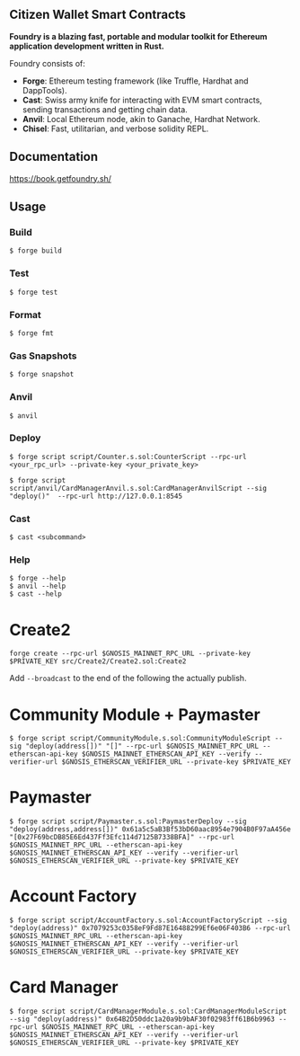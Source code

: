 ## Citizen Wallet Smart Contracts

**Foundry is a blazing fast, portable and modular toolkit for Ethereum application development written in Rust.**

Foundry consists of:

-   **Forge**: Ethereum testing framework (like Truffle, Hardhat and DappTools).
-   **Cast**: Swiss army knife for interacting with EVM smart contracts, sending transactions and getting chain data.
-   **Anvil**: Local Ethereum node, akin to Ganache, Hardhat Network.
-   **Chisel**: Fast, utilitarian, and verbose solidity REPL.

## Documentation

https://book.getfoundry.sh/

## Usage

### Build

```shell
$ forge build
```

### Test

```shell
$ forge test
```

### Format

```shell
$ forge fmt
```

### Gas Snapshots

```shell
$ forge snapshot
```

### Anvil

```shell
$ anvil
```

### Deploy

```shell
$ forge script script/Counter.s.sol:CounterScript --rpc-url <your_rpc_url> --private-key <your_private_key>

$ forge script script/anvil/CardManagerAnvil.s.sol:CardManagerAnvilScript --sig "deploy()"  --rpc-url http://127.0.0.1:8545
```

### Cast

```shell
$ cast <subcommand>
```

### Help

```shell
$ forge --help
$ anvil --help
$ cast --help
```

# Create2

```shell
forge create --rpc-url $GNOSIS_MAINNET_RPC_URL --private-key $PRIVATE_KEY src/Create2/Create2.sol:Create2
```

Add `--broadcast` to the end of the following the actually publish.

# Community Module + Paymaster
```shell
$ forge script script/CommunityModule.s.sol:CommunityModuleScript --sig "deploy(address[])" "[]" --rpc-url $GNOSIS_MAINNET_RPC_URL --etherscan-api-key $GNOSIS_MAINNET_ETHERSCAN_API_KEY --verify --verifier-url $GNOSIS_ETHERSCAN_VERIFIER_URL --private-key $PRIVATE_KEY 
```

# Paymaster
```shell
$ forge script script/Paymaster.s.sol:PaymasterDeploy --sig "deploy(address,address[])" 0x61a5c5aB3Bf53bD60aac8954e7904B0F97aA456e "[0x27F69bcDB85E6Ed437Ff3Efc114d7125B7338BFA]" --rpc-url $GNOSIS_MAINNET_RPC_URL --etherscan-api-key $GNOSIS_MAINNET_ETHERSCAN_API_KEY --verify --verifier-url $GNOSIS_ETHERSCAN_VERIFIER_URL --private-key $PRIVATE_KEY 
```

# Account Factory
```shell
$ forge script script/AccountFactory.s.sol:AccountFactoryScript --sig "deploy(address)" 0x7079253c0358eF9Fd87E16488299Ef6e06F403B6 --rpc-url $GNOSIS_MAINNET_RPC_URL --etherscan-api-key $GNOSIS_MAINNET_ETHERSCAN_API_KEY --verify --verifier-url $GNOSIS_ETHERSCAN_VERIFIER_URL --private-key $PRIVATE_KEY 
```

# Card Manager
```shell
$ forge script script/CardManagerModule.s.sol:CardManagerModuleScript --sig "deploy(address)" 0x64B2D50ddc1a20a9b9bAF30f02983ff61B6b9963 --rpc-url $GNOSIS_MAINNET_RPC_URL --etherscan-api-key $GNOSIS_MAINNET_ETHERSCAN_API_KEY --verify --verifier-url $GNOSIS_ETHERSCAN_VERIFIER_URL --private-key $PRIVATE_KEY 
```